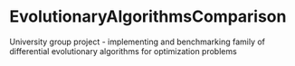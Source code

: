 # EvolutionaryAlgorithmsComparison
University group project - implementing and benchmarking family of differential evolutionary algorithms for optimization problems
